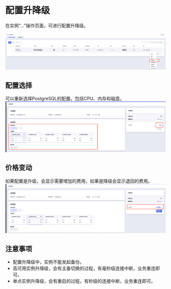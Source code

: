 

# 配置升降级

在实例“...”操作页面，可进行配置升降级。

![image](/images/upgrade/upgrade-01.png)

## 配置选择

可以重新选择PostgreSQL的配置。包括CPU、内存和磁盘。
![image](/images/upgrade/upgrade-02.png)

## 价格变动

如果配置是升级，会显示需要增加的费用，如果是降级会显示退回的费用。
![image](/images/upgrade/upgrade-03.png)

## 注意事项
- 配置升降级中，实例不能发起备份。
- 高可用实例升降级，会有主备切换的过程，有毫秒级连接中断，业务重连即可。
- 单点实例升降级，会有重启的过程，有秒级的连接中断，业务重连即可。

